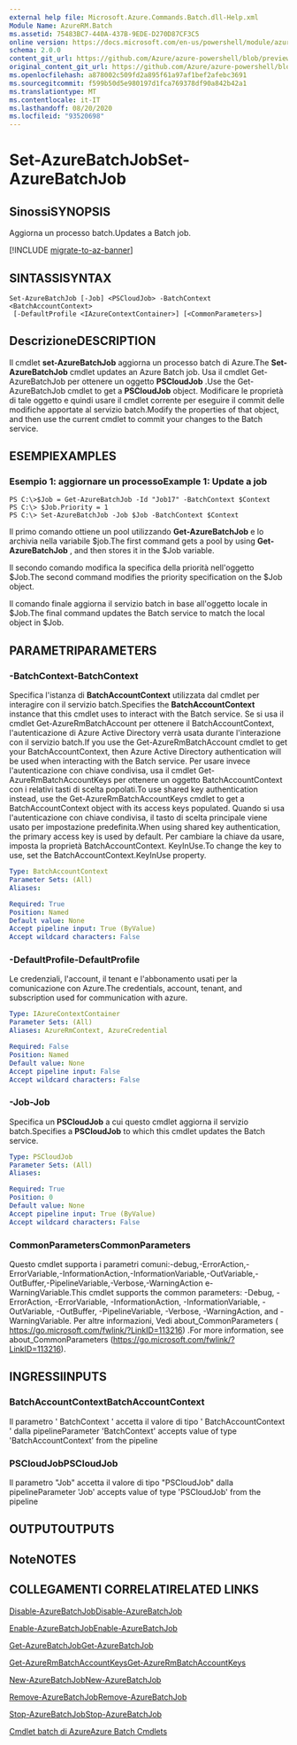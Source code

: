 ```yaml
---
external help file: Microsoft.Azure.Commands.Batch.dll-Help.xml
Module Name: AzureRM.Batch
ms.assetid: 75483BC7-440A-437B-9EDE-D270D87CF3C5
online version: https://docs.microsoft.com/en-us/powershell/module/azurerm.batch/set-azurebatchjob
schema: 2.0.0
content_git_url: https://github.com/Azure/azure-powershell/blob/preview/src/ResourceManager/AzureBatch/Commands.Batch/help/Set-AzureBatchJob.md
original_content_git_url: https://github.com/Azure/azure-powershell/blob/preview/src/ResourceManager/AzureBatch/Commands.Batch/help/Set-AzureBatchJob.md
ms.openlocfilehash: a878002c509fd2a895f61a97af1bef2afebc3691
ms.sourcegitcommit: f599b50d5e980197d1fca769378df90a842b42a1
ms.translationtype: MT
ms.contentlocale: it-IT
ms.lasthandoff: 08/20/2020
ms.locfileid: "93520698"
---
```

# <span data-ttu-id="78c2a-101">Set-AzureBatchJob</span><span class="sxs-lookup"><span data-stu-id="78c2a-101">Set-AzureBatchJob</span></span>

## <span data-ttu-id="78c2a-102">Sinossi</span><span class="sxs-lookup"><span data-stu-id="78c2a-102">SYNOPSIS</span></span>
<span data-ttu-id="78c2a-103">Aggiorna un processo batch.</span><span class="sxs-lookup"><span data-stu-id="78c2a-103">Updates a Batch job.</span></span>

[!INCLUDE [migrate-to-az-banner](../../includes/migrate-to-az-banner.md)]

## <span data-ttu-id="78c2a-104">SINTASSI</span><span class="sxs-lookup"><span data-stu-id="78c2a-104">SYNTAX</span></span>

```
Set-AzureBatchJob [-Job] <PSCloudJob> -BatchContext <BatchAccountContext>
 [-DefaultProfile <IAzureContextContainer>] [<CommonParameters>]
```

## <span data-ttu-id="78c2a-105">Descrizione</span><span class="sxs-lookup"><span data-stu-id="78c2a-105">DESCRIPTION</span></span>
<span data-ttu-id="78c2a-106">Il cmdlet **set-AzureBatchJob** aggiorna un processo batch di Azure.</span><span class="sxs-lookup"><span data-stu-id="78c2a-106">The **Set-AzureBatchJob** cmdlet updates an Azure Batch job.</span></span>
<span data-ttu-id="78c2a-107">Usa il cmdlet Get-AzureBatchJob per ottenere un oggetto **PSCloudJob** .</span><span class="sxs-lookup"><span data-stu-id="78c2a-107">Use the Get-AzureBatchJob cmdlet to get a **PSCloudJob** object.</span></span>
<span data-ttu-id="78c2a-108">Modificare le proprietà di tale oggetto e quindi usare il cmdlet corrente per eseguire il commit delle modifiche apportate al servizio batch.</span><span class="sxs-lookup"><span data-stu-id="78c2a-108">Modify the properties of that object, and then use the current cmdlet to commit your changes to the Batch service.</span></span>

## <span data-ttu-id="78c2a-109">ESEMPI</span><span class="sxs-lookup"><span data-stu-id="78c2a-109">EXAMPLES</span></span>

### <span data-ttu-id="78c2a-110">Esempio 1: aggiornare un processo</span><span class="sxs-lookup"><span data-stu-id="78c2a-110">Example 1: Update a job</span></span>
```
PS C:\>$Job = Get-AzureBatchJob -Id "Job17" -BatchContext $Context
PS C:\> $Job.Priority = 1
PS C:\> Set-AzureBatchJob -Job $Job -BatchContext $Context
```

<span data-ttu-id="78c2a-111">Il primo comando ottiene un pool utilizzando **Get-AzureBatchJob** e lo archivia nella variabile $job.</span><span class="sxs-lookup"><span data-stu-id="78c2a-111">The first command gets a pool by using **Get-AzureBatchJob** , and then stores it in the $Job variable.</span></span>

<span data-ttu-id="78c2a-112">Il secondo comando modifica la specifica della priorità nell'oggetto $Job.</span><span class="sxs-lookup"><span data-stu-id="78c2a-112">The second command modifies the priority specification on the $Job object.</span></span>

<span data-ttu-id="78c2a-113">Il comando finale aggiorna il servizio batch in base all'oggetto locale in $Job.</span><span class="sxs-lookup"><span data-stu-id="78c2a-113">The final command updates the Batch service to match the local object in $Job.</span></span>

## <span data-ttu-id="78c2a-114">PARAMETRI</span><span class="sxs-lookup"><span data-stu-id="78c2a-114">PARAMETERS</span></span>

### <span data-ttu-id="78c2a-115">-BatchContext</span><span class="sxs-lookup"><span data-stu-id="78c2a-115">-BatchContext</span></span>
<span data-ttu-id="78c2a-116">Specifica l'istanza di **BatchAccountContext** utilizzata dal cmdlet per interagire con il servizio batch.</span><span class="sxs-lookup"><span data-stu-id="78c2a-116">Specifies the **BatchAccountContext** instance that this cmdlet uses to interact with the Batch service.</span></span>
<span data-ttu-id="78c2a-117">Se si usa il cmdlet Get-AzureRmBatchAccount per ottenere il BatchAccountContext, l'autenticazione di Azure Active Directory verrà usata durante l'interazione con il servizio batch.</span><span class="sxs-lookup"><span data-stu-id="78c2a-117">If you use the Get-AzureRmBatchAccount cmdlet to get your BatchAccountContext, then Azure Active Directory authentication will be used when interacting with the Batch service.</span></span> <span data-ttu-id="78c2a-118">Per usare invece l'autenticazione con chiave condivisa, usa il cmdlet Get-AzureRmBatchAccountKeys per ottenere un oggetto BatchAccountContext con i relativi tasti di scelta popolati.</span><span class="sxs-lookup"><span data-stu-id="78c2a-118">To use shared key authentication instead, use the Get-AzureRmBatchAccountKeys cmdlet to get a BatchAccountContext object with its access keys populated.</span></span> <span data-ttu-id="78c2a-119">Quando si usa l'autenticazione con chiave condivisa, il tasto di scelta principale viene usato per impostazione predefinita.</span><span class="sxs-lookup"><span data-stu-id="78c2a-119">When using shared key authentication, the primary access key is used by default.</span></span> <span data-ttu-id="78c2a-120">Per cambiare la chiave da usare, imposta la proprietà BatchAccountContext. KeyInUse.</span><span class="sxs-lookup"><span data-stu-id="78c2a-120">To change the key to use, set the BatchAccountContext.KeyInUse property.</span></span>

```yaml
Type: BatchAccountContext
Parameter Sets: (All)
Aliases: 

Required: True
Position: Named
Default value: None
Accept pipeline input: True (ByValue)
Accept wildcard characters: False
```

### <span data-ttu-id="78c2a-121">-DefaultProfile</span><span class="sxs-lookup"><span data-stu-id="78c2a-121">-DefaultProfile</span></span>
<span data-ttu-id="78c2a-122">Le credenziali, l'account, il tenant e l'abbonamento usati per la comunicazione con Azure.</span><span class="sxs-lookup"><span data-stu-id="78c2a-122">The credentials, account, tenant, and subscription used for communication with azure.</span></span>

```yaml
Type: IAzureContextContainer
Parameter Sets: (All)
Aliases: AzureRmContext, AzureCredential

Required: False
Position: Named
Default value: None
Accept pipeline input: False
Accept wildcard characters: False
```

### <span data-ttu-id="78c2a-123">-Job</span><span class="sxs-lookup"><span data-stu-id="78c2a-123">-Job</span></span>
<span data-ttu-id="78c2a-124">Specifica un **PSCloudJob** a cui questo cmdlet aggiorna il servizio batch.</span><span class="sxs-lookup"><span data-stu-id="78c2a-124">Specifies a **PSCloudJob** to which this cmdlet updates the Batch service.</span></span>

```yaml
Type: PSCloudJob
Parameter Sets: (All)
Aliases: 

Required: True
Position: 0
Default value: None
Accept pipeline input: True (ByValue)
Accept wildcard characters: False
```

### <span data-ttu-id="78c2a-125">CommonParameters</span><span class="sxs-lookup"><span data-stu-id="78c2a-125">CommonParameters</span></span>
<span data-ttu-id="78c2a-126">Questo cmdlet supporta i parametri comuni:-debug,-ErrorAction,-ErrorVariable,-InformationAction,-InformationVariable,-OutVariable,-OutBuffer,-PipelineVariable,-Verbose,-WarningAction e-WarningVariable.</span><span class="sxs-lookup"><span data-stu-id="78c2a-126">This cmdlet supports the common parameters: -Debug, -ErrorAction, -ErrorVariable, -InformationAction, -InformationVariable, -OutVariable, -OutBuffer, -PipelineVariable, -Verbose, -WarningAction, and -WarningVariable.</span></span> <span data-ttu-id="78c2a-127">Per altre informazioni, Vedi about_CommonParameters ( https://go.microsoft.com/fwlink/?LinkID=113216) .</span><span class="sxs-lookup"><span data-stu-id="78c2a-127">For more information, see about_CommonParameters (https://go.microsoft.com/fwlink/?LinkID=113216).</span></span>

## <span data-ttu-id="78c2a-128">INGRESSI</span><span class="sxs-lookup"><span data-stu-id="78c2a-128">INPUTS</span></span>

### <span data-ttu-id="78c2a-129">BatchAccountContext</span><span class="sxs-lookup"><span data-stu-id="78c2a-129">BatchAccountContext</span></span>
<span data-ttu-id="78c2a-130">Il parametro ' BatchContext ' accetta il valore di tipo ' BatchAccountContext ' dalla pipeline</span><span class="sxs-lookup"><span data-stu-id="78c2a-130">Parameter 'BatchContext' accepts value of type 'BatchAccountContext' from the pipeline</span></span>

### <span data-ttu-id="78c2a-131">PSCloudJob</span><span class="sxs-lookup"><span data-stu-id="78c2a-131">PSCloudJob</span></span>
<span data-ttu-id="78c2a-132">Il parametro "Job" accetta il valore di tipo "PSCloudJob" dalla pipeline</span><span class="sxs-lookup"><span data-stu-id="78c2a-132">Parameter 'Job' accepts value of type 'PSCloudJob' from the pipeline</span></span>

## <span data-ttu-id="78c2a-133">OUTPUT</span><span class="sxs-lookup"><span data-stu-id="78c2a-133">OUTPUTS</span></span>

## <span data-ttu-id="78c2a-134">Note</span><span class="sxs-lookup"><span data-stu-id="78c2a-134">NOTES</span></span>

## <span data-ttu-id="78c2a-135">COLLEGAMENTI CORRELATI</span><span class="sxs-lookup"><span data-stu-id="78c2a-135">RELATED LINKS</span></span>

[<span data-ttu-id="78c2a-136">Disable-AzureBatchJob</span><span class="sxs-lookup"><span data-stu-id="78c2a-136">Disable-AzureBatchJob</span></span>](./Disable-AzureBatchJob.md)

[<span data-ttu-id="78c2a-137">Enable-AzureBatchJob</span><span class="sxs-lookup"><span data-stu-id="78c2a-137">Enable-AzureBatchJob</span></span>](./Enable-AzureBatchJob.md)

[<span data-ttu-id="78c2a-138">Get-AzureBatchJob</span><span class="sxs-lookup"><span data-stu-id="78c2a-138">Get-AzureBatchJob</span></span>](./Get-AzureBatchJob.md)

[<span data-ttu-id="78c2a-139">Get-AzureRmBatchAccountKeys</span><span class="sxs-lookup"><span data-stu-id="78c2a-139">Get-AzureRmBatchAccountKeys</span></span>](./Get-AzureRmBatchAccountKeys.md)

[<span data-ttu-id="78c2a-140">New-AzureBatchJob</span><span class="sxs-lookup"><span data-stu-id="78c2a-140">New-AzureBatchJob</span></span>](./New-AzureBatchJob.md)

[<span data-ttu-id="78c2a-141">Remove-AzureBatchJob</span><span class="sxs-lookup"><span data-stu-id="78c2a-141">Remove-AzureBatchJob</span></span>](./Remove-AzureBatchJob.md)

[<span data-ttu-id="78c2a-142">Stop-AzureBatchJob</span><span class="sxs-lookup"><span data-stu-id="78c2a-142">Stop-AzureBatchJob</span></span>](./Stop-AzureBatchJob.md)

[<span data-ttu-id="78c2a-143">Cmdlet batch di Azure</span><span class="sxs-lookup"><span data-stu-id="78c2a-143">Azure Batch Cmdlets</span></span>](./AzureRM.Batch.md)


